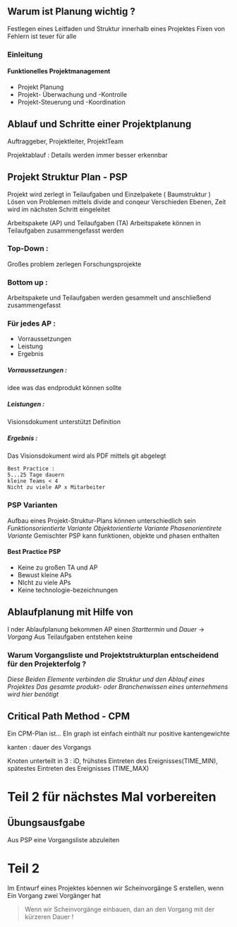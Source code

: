 
## Warum ist Planung wichtig ? 
Festlegen eines Leitfaden und Struktur innerhalb eines Projektes
Fixen von Fehlern ist teuer für alle 

### Einleitung 
#### Funktionelles Projektmanagement
- Projekt Planung 
- Projekt- Überwachung und -Kontrolle 
- Projekt-Steuerung und -Koordination 


## Ablauf und Schritte einer Projektplanung 
Auftraggeber, Projektleiter, ProjektTeam

Projektablauf : Details werden immer besser erkennbar 

## Projekt Struktur Plan  - PSP
Projekt wird zerlegt in Teilaufgaben und Einzelpakete ( Baumstruktur  )
Lösen von Problemen mittels divide and conqeur 
Verschieden Ebenen, Zeit wird im nächsten Schritt eingeleitet 

Arbeitspakete (AP) und Teilaufgaben (TA)
Arbeitspakete können in Teilaufgaben zusammengefasst werden 

### Top-Down :
Großes problem zerlegen 
Forschungsprojekte 

### Bottom up : 
Arbeitspakete und Teilaufgaben werden gesammelt und anschließend zusammengefasst 

### Für jedes AP :
- Vorraussetzungen
- Leistung 
- Ergebnis 

##### Vorraussetzungen : 
idee was das endprodukt können sollte 
##### Leistungen :
Visionsdokument unterstützt Definition 
##### Ergebnis : 
Das Visionsdokument wird als PDF mittels git abgelegt 

	Best Practice : 
	5...25 Tage dauern 
	kleine Teams < 4
	Nicht zu viele AP x Mitarbeiter 


### PSP Varianten 
Aufbau eines Projekt-Struktur-Plans können unterschiedlich sein 
*Funktionsorientierte Variante* 
*Objektorientierte Variante* 
*Phasenorientirete Variante* 
Gemischter PSP kann funktionen, objekte und phasen enthalten 


#### Best Practice PSP
- Keine zu großen TA und AP 
- Bewust kleine APs
- NIcht zu viele APs
- Keine technologie-bezeichnungen 

## Ablaufplanung mit Hilfe von 

I nder Ablaufplanung bekommen AP einen *Starttermin* und *Dauer* -> *Vorgang*
Aus Teilaufgaben entstehen keine 

### Warum Vorgangsliste und Projektstrukturplan entscheidend für den Projekterfolg ?
*Diese Beiden Elemente verbinden die Struktur und den Ablauf eines Projektes* 
*Das gesamte produkt- oder Branchenwissen eines unternehmens wird hier benötigt* 


## Critical Path Method - CPM 
Ein CPM-Plan ist...
EIn graph 
ist einfach
einthält nur positive kantengewichte 

kanten  : dauer des Vorgangs 

Knoten unterteilt in 3 : iD, frühstes Eintreten des Ereignisses(TIME_MIN), spätestes Eintreten des Ereignisses (TIME_MAX)


# Teil 2 für nächstes Mal vorbereiten 


## Übungsausfgabe 

Aus PSP eine Vorgangsliste abzuleiten 




# Teil 2 


Im Entwurf eines Projektes köennen wir Scheinvorgänge S erstellen, wenn Ein Vorgang zwei Vorgänger hat 

> Wenn wir Scheinvorgänge einbauen, dan an den Vorgang mit der kürzeren Dauer !


